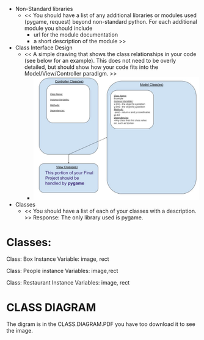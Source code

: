 * Non-Standard libraries
    * << You should have a list of any additional libraries or modules used (pygame, request) beyond non-standard python. 
         For each additional module you should include
         - url for the module documentation
         - a short description of the module >>
* Class Interface Design
    * << A simple drawing that shows the class relationships in your code (see below for an example). This does not need to be overly detailed, but should show how your code fits into the Model/View/Controller paradigm. >>
        * ![class diagram](assets/class_diagram.jpg) 
* Classes
    * << You should have a list of each of your classes with a description. >>
Response:
The only library used is pygame.

# Classes: 
Class: Box 
Instance Variable: image, rect 

Class: People 
instance Variables: image,rect 

Class: Restaurant
Instance Variables: image, rect 

# CLASS DIAGRAM
The digram is in the CLASS.DIAGRAM.PDF you have too download it to see the image.